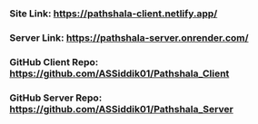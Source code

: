 ### Site Link: https://pathshala-client.netlify.app/

### Server Link: https://pathshala-server.onrender.com/

### GitHub Client Repo: https://github.com/ASSiddik01/Pathshala_Client

### GitHub Server Repo: https://github.com/ASSiddik01/Pathshala_Server
